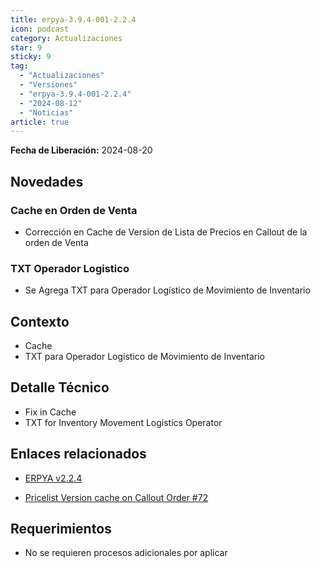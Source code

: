 ```yaml
---
title: erpya-3.9.4-001-2.2.4
icon: podcast
category: Actualizaciones
star: 9
sticky: 9
tag:
  - "Actualizaciones"
  - "Versiones"
  - "erpya-3.9.4-001-2.2.4"
  - "2024-08-12"
  - "Noticias"
article: true
---
```


**Fecha de Liberación:** 2024-08-20

## Novedades

### Cache en Orden de Venta

- Corrección en Cache de Version de Lista de Precios en Callout de la orden de Venta

### TXT Operador Logistico

- Se Agrega TXT para Operador Logístico de Movimiento de Inventario

## Contexto

- Cache
- TXT para Operador Logístico de Movimiento de Inventario

## Detalle Técnico

- Fix in Cache
- TXT for Inventory Movement Logistics Operator

## Enlaces relacionados

- [ERPYA v2.2.4](https://github.com/erpya/adempiere_patch_zk/releases/tag/2.2.4)

- [Pricelist Version cache on Callout Order #72](https://github.com/erpcya/adempiere/issues/72)

## Requerimientos

- No se requieren procesos adicionales por aplicar
